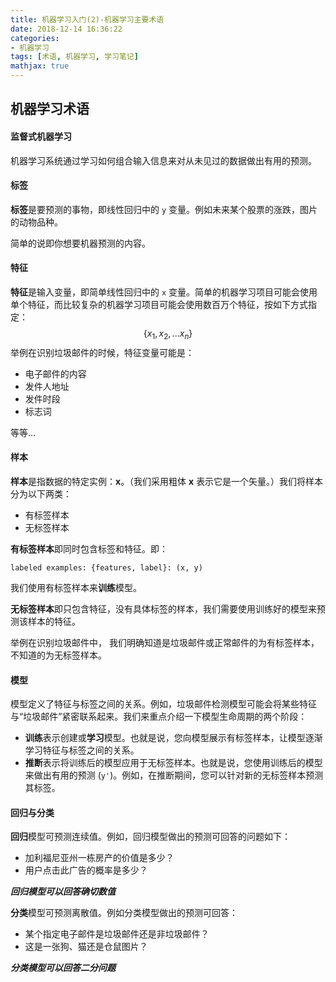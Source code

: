 ```yaml
---
title: 机器学习入门(2)-机器学习主要术语
date: 2018-12-14 16:36:22
categories:
- 机器学习
tags: [术语, 机器学习, 学习笔记]
mathjax: true
---
```


## 机器学习术语

#### 监督式机器学习

机器学习系统通过学习如何组合输入信息来对从未见过的数据做出有用的预测。

#### 标签

**标签**是要预测的事物，即线性回归中的 `y` 变量。例如未来某个股票的涨跌，图片的动物品种。

简单的说即你想要机器预测的内容。

#### 特征

**特征**是输入变量，即简单线性回归中的 `x` 变量。简单的机器学习项目可能会使用单个特征，而比较复杂的机器学习项目可能会使用数百万个特征，按如下方式指定：
$$
\lbrace{ x_1, x_2, ... x_n \rbrace}
$$
举例在识别垃圾邮件的时候，特征变量可能是：

- 电子邮件的内容
- 发件人地址
- 发件时段
- 标志词

等等...

<!--more-->

#### 样本

**样本**是指数据的特定实例：**x**。（我们采用粗体 **x** 表示它是一个矢量。）我们将样本分为以下两类：

- 有标签样本
- 无标签样本

**有标签样本**即同时包含标签和特征。即：

```
labeled examples: {features, label}: (x, y)
```

我们使用有标签样本来**训练**模型。

**无标签样本**即只包含特征，没有具体标签的样本，我们需要使用训练好的模型来预测该样本的特征。

举例在识别垃圾邮件中， 我们明确知道是垃圾邮件或正常邮件的为有标签样本，不知道的为无标签样本。

#### 模型

模型定义了特征与标签之间的关系。例如，垃圾邮件检测模型可能会将某些特征与“垃圾邮件”紧密联系起来。我们来重点介绍一下模型生命周期的两个阶段：

- **训练**表示创建或**学习**模型。也就是说，您向模型展示有标签样本，让模型逐渐学习特征与标签之间的关系。
- **推断**表示将训练后的模型应用于无标签样本。也就是说，您使用训练后的模型来做出有用的预测 (`y'`)。例如，在推断期间，您可以针对新的无标签样本预测其标签。

#### 回归与分类

**回归**模型可预测连续值。例如，回归模型做出的预测可回答的问题如下：

- 加利福尼亚州一栋房产的价值是多少？
- 用户点击此广告的概率是多少？

***回归模型可以回答确切数值***

**分类**模型可预测离散值。例如分类模型做出的预测可回答：

- 某个指定电子邮件是垃圾邮件还是非垃圾邮件？
- 这是一张狗、猫还是仓鼠图片？

***分类模型可以回答二分问题***



